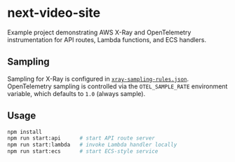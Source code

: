 # next-video-site

Example project demonstrating AWS X-Ray and OpenTelemetry instrumentation for API routes, Lambda functions, and ECS handlers.

## Sampling

Sampling for X-Ray is configured in [`xray-sampling-rules.json`](xray-sampling-rules.json). OpenTelemetry sampling is controlled via the `OTEL_SAMPLE_RATE` environment variable, which defaults to `1.0` (always sample).

## Usage

```bash
npm install
npm run start:api      # start API route server
npm run start:lambda   # invoke Lambda handler locally
npm run start:ecs      # start ECS-style service
```
